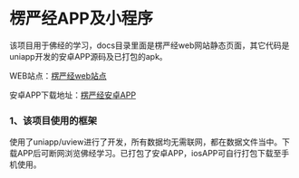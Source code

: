 # 楞严经APP及小程序

该项目用于佛经的学习，docs目录里面是楞严经web网站静态页面，其它代码是uniapp开发的安卓APP源码及已打包的apk。

WEB站点：[楞严经web站点](https://minlong123.github.io/lenyanjing-web.github.io/)

安卓APP下载地址：[楞严经安卓APP](https://minlong123.github.io/lenyanjing-web.github.io/mobile.html)

### 1、该项目使用的框架

使用了uniapp/uview进行了开发，所有数据均无需联网，都在数据文件当中。下载APP后可断网浏览佛经学习。已打包了安卓APP，iosAPP可自行打包下载至手机使用。

